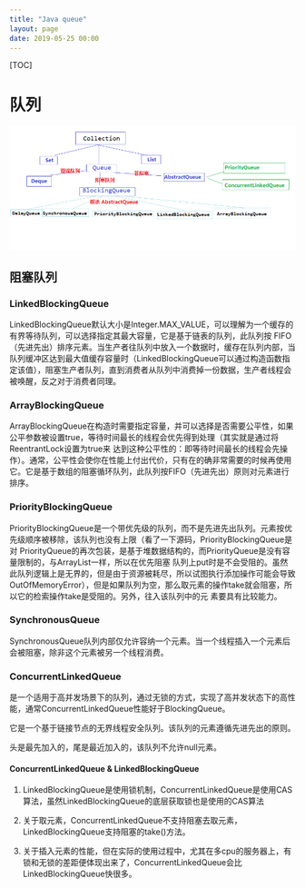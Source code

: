 ```yaml
---
title: "Java queue"
layout: page
date: 2019-05-25 00:00
---
```


[TOC]

# 队列

![](../../content/java_data_structure/imgs/java_queue.png)

## 阻塞队列

### LinkedBlockingQueue

LinkedBlockingQueue默认大小是Integer.MAX_VALUE，可以理解为一个缓存的有界等待队列，可以选择指定其最大容量，它是基于链表的队列，此队列按 FIFO（先进先出）排序元素。当生产者往队列中放入一个数据时，缓存在队列内部，当队列缓冲区达到最大值缓存容量时（LinkedBlockingQueue可以通过构造函数指定该值），阻塞生产者队列，直到消费者从队列中消费掉一份数据，生产者线程会被唤醒，反之对于消费者同理。

### ArrayBlockingQueue

ArrayBlockingQueue在构造时需要指定容量，并可以选择是否需要公平性，如果公平参数被设置true，等待时间最长的线程会优先得到处理（其实就是通过将ReentrantLock设置为true来 达到这种公平性的：即等待时间最长的线程会先操作）。通常，公平性会使你在性能上付出代价，只有在的确非常需要的时候再使用它。它是基于数组的阻塞循环队列，此队列按FIFO（先进先出）原则对元素进行排序。

### PriorityBlockingQueue

PriorityBlockingQueue是一个带优先级的队列，而不是先进先出队列。元素按优先级顺序被移除，该队列也没有上限（看了一下源码，PriorityBlockingQueue是对 PriorityQueue的再次包装，是基于堆数据结构的，而PriorityQueue是没有容量限制的，与ArrayList一样，所以在优先阻塞 队列上put时是不会受阻的。虽然此队列逻辑上是无界的，但是由于资源被耗尽，所以试图执行添加操作可能会导致 OutOfMemoryError），但是如果队列为空，那么取元素的操作take就会阻塞，所以它的检索操作take是受阻的。另外，往入该队列中的元 素要具有比较能力。

### SynchronousQueue

SynchronousQueue队列内部仅允许容纳一个元素。当一个线程插入一个元素后会被阻塞，除非这个元素被另一个线程消费。

### ConcurrentLinkedQueue

是一个适用于高并发场景下的队列，通过无锁的方式，实现了高并发状态下的高性能，通常ConcurrentLinkedQueue性能好于BlockingQueue。

它是一个基于链接节点的无界线程安全队列。该队列的元素遵循先进先出的原则。

头是最先加入的，尾是最近加入的，该队列不允许null元素。

#### ConcurrentLinkedQueue & LinkedBlockingQueue

1. LinkedBlockingQueue是使用锁机制，ConcurrentLinkedQueue是使用CAS算法，虽然LinkedBlockingQueue的底层获取锁也是使用的CAS算法

2. 关于取元素，ConcurrentLinkedQueue不支持阻塞去取元素，LinkedBlockingQueue支持阻塞的take()方法。

3. 关于插入元素的性能，但在实际的使用过程中，尤其在多cpu的服务器上，有锁和无锁的差距便体现出来了，ConcurrentLinkedQueue会比LinkedBlockingQueue快很多。
